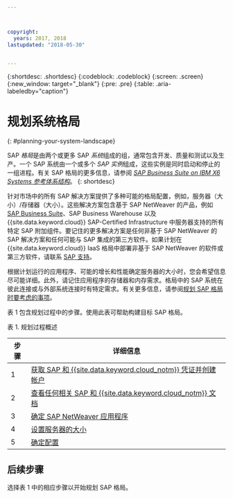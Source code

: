 ```yaml
---



copyright:
  years: 2017, 2018
lastupdated: "2018-05-30"


---
```


{:shortdesc: .shortdesc}
{:codeblock: .codeblock}
{:screen: .screen}
{:new_window: target="_blank"}
{:pre: .pre}
{:table: .aria-labeledby="caption"}

# 规划系统格局
{: #planning-your-system-landscape}

SAP *格局*是由两个或更多 SAP *系统*组成的组，通常包含开发、质量和测试以及生产。一个 SAP 系统由一个或多个 *SAP 实例*组成，这些实例是同时启动和停止的一组进程。有关 SAP 格局的更多信息，请参阅 [*SAP Business Suite on IBM X6 Systems 参考体系结构*](https://lenovopress.com/redp5073.pdf)。
{: shortdesc}

针对市场中的所有 SAP 解决方案提供了多种可能的格局配置，例如，服务器（大小）/存储器（大小）。这些解决方案包含基于 SAP NetWeaver 的产品，例如 [SAP Business Suite](https://open.sap.com/courses/suitehana1)、SAP Business Warehouse 以及 {{site.data.keyword.cloud}} SAP-Certified Infrastructure 中服务器支持的所有特定 SAP 附加组件。要记住的更多解决方案是任何非基于 SAP NetWeaver 的 SAP 解决方案和任何可能与 SAP 集成的第三方软件。如果计划在 {{site.data.keyword.cloud}} IaaS 格局中部署非基于 SAP NetWeaver 的软件或第三方软件，请联系 [SAP 支持](https://support.sap.com/en/index.html)。

根据计划运行的应用程序、可能的增长和性能确定服务器的大小时，您会希望信息尽可能详细。此外，请记住应用程序的存储器和内存需求。格局中的 SAP 系统在彼此连接或与外部系统连接时有特定需求。有关更多信息，请参阅[规划 SAP 格局时要考虑的事项](/docs/infrastructure/sap-netweaver/sap-considerations.html)。

表 1 包含规划过程中的步骤。使用此表可帮助构建目标 SAP 格局。

表 1. 规划过程概述

|步骤|详细信息|
| --- | --- |
|1 |[获取 SAP 和 {{site.data.keyword.cloud_notm}} 凭证并创建帐户](/docs/infrastructure/sap-netweaver/sap-get-credentials.html) |
|2 |[查看任何相关 SAP 和 {{site.data.keyword.cloud_notm}} 文档](/docs/infrastructure/sap-netweaver/sap-review-doc.html) |
|3 |[确定 SAP NetWeaver 应用程序](sap-determine-apps.html)|
|4 |[设置服务器的大小](/docs/infrastructure/sap-netweaver/sap-size-server.html) |
|5 |[确定配置](/docs/infrastructure/sap-netweaver/sap-determine-configuration.html)|

## 后续步骤

选择表 1 中的相应步骤以开始规划 SAP 格局。

